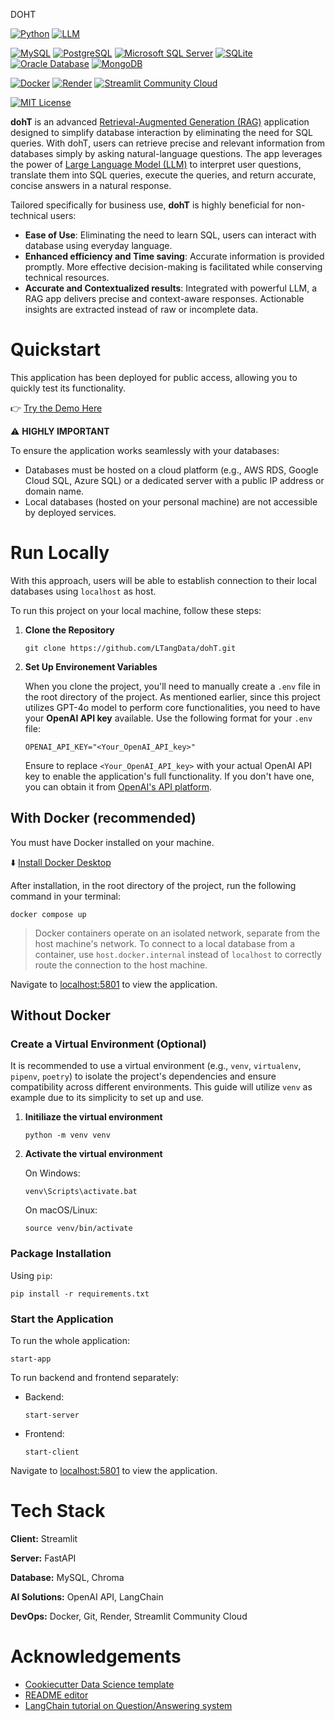 
DOHT

[//]: # (Core dependencies)
[![Python](https://img.shields.io/badge/python-3.12.8-ffde57?style=flat&logo=python&logoColor=4584b6&logoSize=auto)](https://www.python.org/downloads/release/python-3128/)
[![LLM](https://img.shields.io/badge/LLM-GPT--4o-412991?style=flat)](https://platform.openai.com/docs/models)

[//]: # (DBMS available)
[![MySQL](https://img.shields.io/badge/MySQL-available-darkgreen?style=flat&logo=mysql&logoColor=F29111&logoSize=auto)](https://www.mysql.com/)
[![PostgreSQL](https://img.shields.io/badge/PostgreSQL-developing-blue?style=flat&logo=postgresql&logoColor=008bb9&logoSize=auto)](https://www.postgresql.org/)
[![Microsoft SQL Server](https://img.shields.io/badge/SQL%20Server-developing-blue?style=flat)](https://www.microsoft.com/en-ca/sql-server/sql-server-downloads)
[![SQLite](https://img.shields.io/badge/SQLite-developing-blue?style=flat&logo=sqlite&logoColor=5db1e4&logoSize=auto)](https://www.sqlite.org/)
[![Oracle Database](https://img.shields.io/badge/Oracle%20Database-unavailable-red?style=flat)]()
[![MongoDB](https://img.shields.io/badge/MongoDB-developing-blue?style=flat&logo=mongodb&logoColor=3FA037&logoSize=auto)](https://www.mongodb.com/)

[//]: # (Deployment)
[![Docker](https://img.shields.io/badge/Docker-deployed-darkgreen?style=flat&logo=docker&logoColor=0db7ed&logoSize=auto)](https://www.docker.com/)
[![Render](https://img.shields.io/badge/Render-deployed-darkgreen?style=flat&logo=render&logoColor=white&logoSize=auto)](https://render.com/)
[![Streamlit Community Cloud](https://img.shields.io/badge/Streamlit%20Community%20Cloud-deployed-darkgreen?style=flat&logo=streamlit&logoColor=FF4B4B&logoSize=auto)](https://streamlit.io/cloud)

[//]: # (Licenses)
[![MIT License](https://img.shields.io/badge/License-MIT-green.svg?style=flat)](https://github.com/LTangData/GROQ/blob/main/LICENSE.md)

**dohT** is an advanced [Retrieval-Augmented Generation (RAG)](https://www.databricks.com/glossary/retrieval-augmented-generation-rag) application designed to simplify database interaction by eliminating the need for SQL queries. With dohT, users can retrieve precise and relevant information from databases simply by asking natural-language questions. The app leverages the power of [Large Language Model (LLM)](https://aws.amazon.com/what-is/large-language-model/) to interpret user questions, translate them into SQL queries, execute the queries, and return accurate, concise answers in a natural response.

Tailored specifically for business use, **dohT** is highly beneficial for non-technical users:

- **Ease of Use**: Eliminating the need to learn SQL, users can interact with database using everyday language.
- **Enhanced efficiency and Time saving**: Accurate information is provided promptly. More effective decision-making is facilitated while conserving technical resources.
- **Accurate and Contextualized results**: Integrated with powerful LLM, a RAG app delivers precise and context-aware responses. Actionable insights are extracted instead of raw or incomplete data.

# Quickstart

This application has been deployed for public access, allowing you to quickly test its functionality.

👉 [Try the Demo Here](https://ltang-doht.streamlit.app/)

⚠️ **HIGHLY IMPORTANT**

To ensure the application works seamlessly with your databases:

- Databases must be hosted on a cloud platform (e.g., AWS RDS, Google Cloud SQL, Azure SQL) or a dedicated server with a public IP address or domain name.
- Local databases (hosted on your personal machine) are not accessible by deployed services.

# Run Locally

With this approach, users will be able to establish connection to their local databases using `localhost` as host.

To run this project on your local machine, follow these steps:

1. **Clone the Repository**

    ```
    git clone https://github.com/LTangData/dohT.git
    ```

2. **Set Up Environement Variables**

    When you clone the project, you'll need to manually create a `.env` file in the root directory of the project. As mentioned earlier, since this project utilizes GPT-4o model to perform core functionalities, you need to have your **OpenAI API key** available. Use the following format for your `.env` file:

    ```.env
    OPENAI_API_KEY="<Your_OpenAI_API_key>"
    ```

    Ensure to replace `<Your_OpenAI_API_key>` with your actual OpenAI API key to enable the application's full functionality. If you don't have one, you can obtain it from [OpenAI's API platform](https://platform.openai.com/api-keys).

## With Docker (recommended)

You must have Docker installed on your machine.

⬇️ [Install Docker Desktop](https://docs.docker.com/get-docker/)

After installation, in the root directory of the project, run the following command in your terminal:

```
docker compose up
```

> Docker containers operate on an isolated network, separate from the host machine's network. To connect to a local database from a container, use `host.docker.internal` instead of `localhost` to correctly route the connection to the host machine. 

Navigate to [localhost:5801](http://localhost:8501/) to view the application.

## Without Docker

### Create a Virtual Environment (Optional)

It is recommended to use a virtual environment (e.g., `venv`, `virtualenv`, `pipenv`, `poetry`) to isolate the project's dependencies and ensure compatibility across different environments. This guide will utilize `venv` as example due to its simplicity to set up and use.

1. **Initiliaze the virtual environment**

    ```
    python -m venv venv
    ```

2. **Activate the virtual environment**

    On Windows:

    ```
    venv\Scripts\activate.bat
    ```

    On macOS/Linux:

    ```
    source venv/bin/activate
    ```

### Package Installation

Using `pip`:

```
pip install -r requirements.txt
```

### Start the Application

To run the whole application:

```
start-app
```

To run backend and frontend separately:

- Backend:

    ```
    start-server
    ```

- Frontend:

    ```
    start-client
    ```

Navigate to [localhost:5801](http://localhost:8501/) to view the application.
# Tech Stack

**Client:** Streamlit

**Server:** FastAPI

**Database:** MySQL, Chroma

**AI Solutions:** OpenAI API, LangChain

**DevOps:** Docker, Git, Render, Streamlit Community Cloud

# Acknowledgements

 - [Cookiecutter Data Science template](https://cookiecutter-data-science.drivendata.org/)
 - [README editor](https://readme.so/)
 - [LangChain tutorial on Question/Answering system](https://python.langchain.com/docs/tutorials/sql_qa/)

